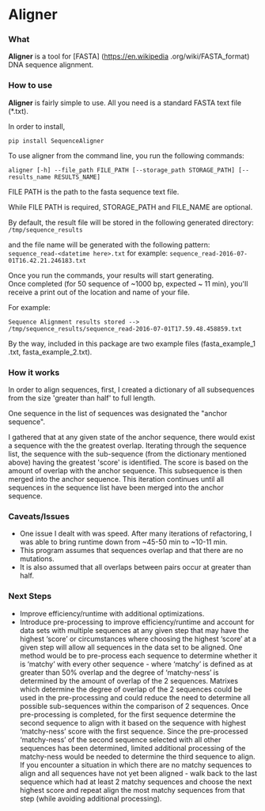 # **Aligner**

### What
**Aligner** is a tool for [FASTA] (https://en.wikipedia
.org/wiki/FASTA_format) DNA sequence alignment.



### How to use
**Aligner** is fairly simple to use.  All you need is a standard FASTA text
file (*.txt).

In order to install,

```
pip install SequenceAligner
```

To use aligner from the command line, you run the following commands:

```
aligner [-h] --file_path FILE_PATH [--storage_path STORAGE_PATH] [--results_name RESULTS_NAME]
```

FILE PATH is the path to the fasta sequence text file.

While FILE PATH is required, STORAGE_PATH and FILE_NAME are optional.

By default, the result file will be stored in the following generated directory:
`/tmp/sequence_results`

and the file name will be generated with the following pattern:
`sequence_read-<datetime here>.txt` for example: `sequence_read-2016-07-01T16.42.21.246183.txt`

Once you run the commands, your results will start generating.  
Once completed (for 50 sequence of ~1000 bp, expected ~ 11 min), you'll 
receive a print out of the location and name of your file.

For example:

```Sequence Alignment results stored --> /tmp/sequence_results/sequence_read-2016-07-01T17.59.48.458859.txt```

By the way, included in this package are two example files (fasta_example_1
.txt, fasta_example_2.txt).



### How it works
In order to align sequences, first, I created a dictionary of all 
subsequences from the size 'greater than half' to full length.  

One sequence in the list of sequences was designated the "anchor 
sequence".  

I gathered that at any given state of the anchor sequence, there 
would exist a sequence with the the greatest overlap.  Iterating 
through the sequence list,  the sequence with the 
sub-sequence (from the dictionary mentioned above) having the 
greatest 'score' is identified.  The score is based on the amount of 
overlap with the anchor sequence.  This subsequence is then merged 
into the anchor sequence.  This iteration continues until all 
sequences in the sequence list have been merged into the anchor 
sequence.  



### Caveats/Issues
* One issue I dealt with was speed.  After many iterations of 
refactoring, I was able to bring runtime down from ~45-50 min to ~10-11
 min. 
* This program assumes that sequences overlap and that there are no 
mutations.
* It is also assumed that all overlaps between pairs occur at greater 
than half.



### Next Steps
* Improve efficiency/runtime with additional optimizations.
* Introduce pre-processing to improve efficiency/runtime and account for 
data sets with multiple sequences at any given step that may have the 
highest ‘score’ or circumstances where choosing the highest ‘score’ at a 
given step will allow all sequences in the data set to be aligned. 
One method would be to pre-process each sequence to determine whether 
it is ‘matchy’ with every other sequence - where ‘matchy’ is defined as 
at greater than 50% overlap and the degree of ‘matchy-ness’ is 
determined by the amount of overlap of the 2 sequences. Matrixes which 
determine the degree of overlap of the 2 sequences could be used in the 
pre-processing and could reduce the need to determine all possible 
sub-sequences within the comparison of 2 sequences. Once pre-processing 
is completed, for the first sequence determine the second sequence to 
align with it based on the sequence with highest ‘matchy-ness’ score 
with the first sequence. Since the pre-processed ‘matchy-ness’ of the 
second sequence selected with all other sequences has been determined, 
limited additional processing of the matchy-ness would be needed to 
determine the third sequence to align. If you encounter a situation in 
which there are no matchy sequences to align and all sequences have not 
yet been aligned - walk back to the last sequence which had at least 2 
matchy sequences and choose the next highest score and repeat align the 
most matchy sequences from that step (while avoiding additional 
processing). 
